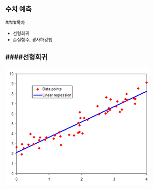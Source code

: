 ## 수치 예측
####목차
- 선형회귀
- 손실함수, 경사하강법

<p>
</p>

####선형회귀
---
<img src="/Image/Linear_Regression.png">
